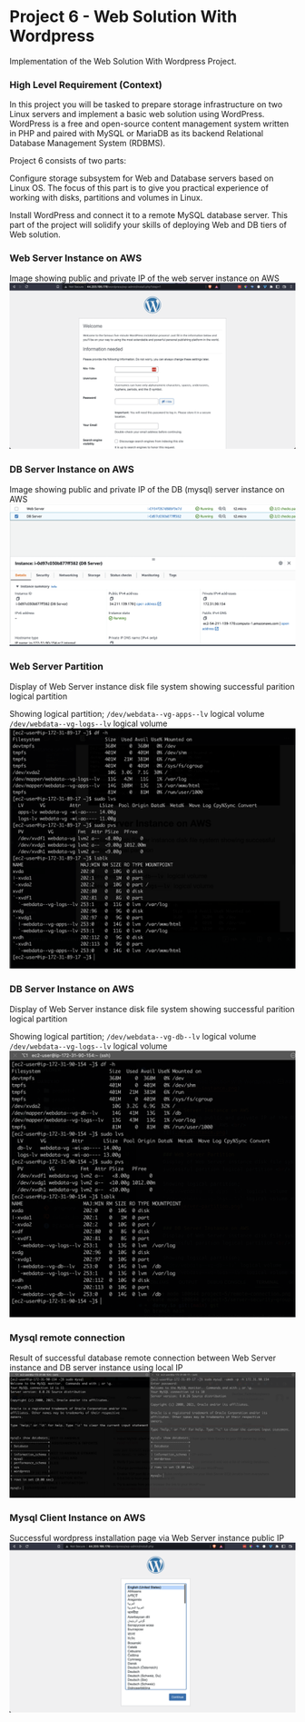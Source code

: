 # Project 6 - Web Solution With Wordpress

Implementation of the Web Solution With Wordpress Project.

### High Level Requirement (Context)
In this project you will be tasked to prepare storage infrastructure on two Linux servers and implement a basic web solution using WordPress. WordPress is a free and open-source content management system written in PHP and paired with MySQL or MariaDB as its backend Relational Database Management System (RDBMS).

Project 6 consists of two parts:

Configure storage subsystem for Web and Database servers based on Linux OS. The focus of this part is to give you practical experience of working with disks, partitions and volumes in Linux.

Install WordPress and connect it to a remote MySQL database server. This part of the project will solidify your skills of deploying Web and DB tiers of Web solution.


### Web Server Instance on AWS
Image showing public and private IP of the web server instance on AWS <br/>
![](./server-instance.png)


### DB Server Instance on AWS
Image showing public and private IP of the DB (mysql) server instance on AWS <br/>
![](./db-instance.png)


### Web Server Partition
Display of Web Server instance disk file system showing successful parition logical partition <br/>

Showing logical partition;
`/dev/webdata--vg-apps--lv` logical volume
`/dev/webdata--vg-logs--lv` logical volume <br/>
![](./server-partition.png)


### DB Server Instance on AWS
Display of Web Server instance disk file system showing successful parition logical partition <br/>

Showing logical partition;
`/dev/webdata--vg-db--lv` logical volume
`/dev/webdata--vg-logs--lv` logical volume <br/>
![](./db-partition.png)


### Mysql remote connection
Result of successful database remote connection between Web Server instance and DB server instance using local IP <br/>
![](./db-remote-connection.png)


### Mysql Client Instance on AWS
Successful wordpress installation page via Web Server instance public IP <br/>
![](./wordpress-install-page.png)
